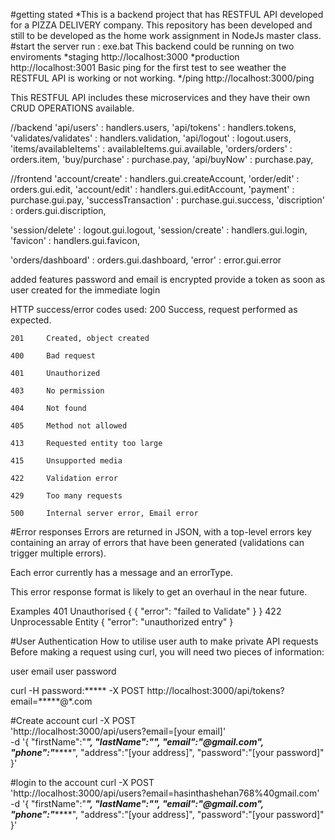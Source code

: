 #getting stated
*This is a backend project that has RESTFUL API developed for a PIZZA DELIVERY company.
This repository has been developed and still to be developed as the home work assignment in NodeJs master class.
#start the server
run : exe.bat
This backend could be running on two enviroments
*staging
		http://localhost:3000
*production
		http://localhost:3001
Basic ping for the first test to see weather the RESTFUL API is working or not working.
*/ping
		http://localhost:3000/ping

This RESTFUL API includes these microservices and they have their own CRUD OPERATIONS available.

//backend
  'api/users' : handlers.users,
  'api/tokens' : handlers.tokens,
  'validates/validates' : handlers.validation,
  'api/logout' : logout.users,
  'items/availableItems' : availableItems.gui.available,
  'orders/orders' : orders.item,
  'buy/purchase' : purchase.pay,
  'api/buyNow' : purchase.pay,  

//frontend
  'account/create' : handlers.gui.createAccount,
  'order/edit' : orders.gui.edit,
  'account/edit' : handlers.gui.editAccount,
  'payment' :  purchase.gui.pay,
  'successTransaction' : purchase.gui.success,
  'discription' : orders.gui.discription,

  'session/delete' : logout.gui.logout,
  'session/create' : handlers.gui.login,
  'favicon' : handlers.gui.favicon,

  'orders/dashboard' : orders.gui.dashboard,
  'error' : error.gui.error

added features
  password and email is encrypted
  provide a token as soon as user created for the immediate login


HTTP success/error codes used:
	200		Success, request performed as expected.

	201		Created, object created

	400		Bad request

	401		Unauthorized

	403		No permission

	404		Not found

	405		Method not allowed

	413		Requested entity too large

	415		Unsupported media

	422		Validation error

	429		Too many requests

	500		Internal server error, Email error


#Error responses
Errors are returned in JSON, with a top-level errors key containing an array of errors that have been generated (validations can trigger multiple errors).

Each error currently has a message and an errorType.

This error response format is likely to get an overhaul in the near future.

Examples
401 Unauthorised
{
{
    "error": "failed to Validate"
}
} 
422 Unprocessable Entity
{
    "error": "unauthorized entry"
}

#User Authentication
How to utilise user auth to make private API requests
Before making a request using curl, you will need two pieces of information:

user email
user password

curl 
	-H password:*****
	-X POST http://localhost:3000/api/tokens?email=*****@*.com


#Create account
curl -X POST \
  'http://localhost:3000/api/users?email=[your email]' \
  -d '{
"firstName":"****",
"lastName":"*****",
"email":"******@gmail.com",
"phone":"*******",
"address":"[your address]",
"password":"[your password]"
}'

#login to the account
curl -X POST \
  'http://localhost:3000/api/users?email=hasinthashehan768%40gmail.com' \
  -d '{
"firstName":"****",
"lastName":"*****",
"email":"******@gmail.com",
"phone":"*******",
"address":"[your address]",
"password":"[your password]"
}'
